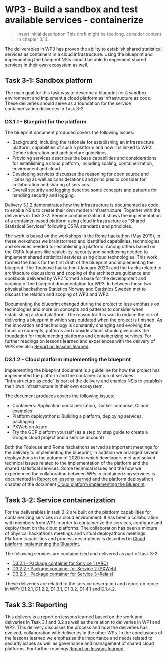# WP3 - Build a sandbox and test available services - containerize

> Insert initial description
> This draft might be too long, consider content in chapter 3.1.1.

The deliverables in WP3 has proven the ability to establish shared statistical services as containers in a cloud infrastructure. Using the blueprint and implementing the blueprint NSIs should be able to implement shared services in their own ecosystem as well. 

## Task 3-1: Sandbox platform
The main goal for this task was to describe a blueprint for å sandbox environment and implement a cloud platform as infrastructure as code. These deliveries should serve as a foundation for the service containerization deliveries in Task 3-2. 

### D3.1.1 - Blueprint for the platform
The blueprint document produced covers the following issues: 
* Background, including the rationale for establishing an infrastructure platform, capabilities of such a platform and how it is linked to WP2: Define integration and architecture guidelines.
* Providing services describes the base capabilities and considerations for establishing a cloud platform, including scaling, containerization, environment and cloud.
* Developing services discusses the reasoning for open source and licensing as well as considerations and principles to consider for collaboration and sharing of services.
* Overall security and logging describe some concepts and patterns for handling security and logging. 

Delivery 3.1.2 demonstrates how the infrastructure is documented as code to enable NSIs to create their own modern infrastructure. Together with the deliveries in Task 3-2: Service containerization it shows the implementation of a container-based platform using cloud infrastructure as "Shared Statistical Services" following CSPA standards and principles. 

The work is based on the workshops in the Rome hackathon (May 2019), in these workshops we brainstormed and identified capabilities, technologies and services needed for establishing a platform. Among others based on the CSPA features like scalability, security and sandboxing needed to implement shared statistical services using cloud technologies. This work formed the basis for the first draft of the blueprint and implementing the blueprint. The Toulouse hackathon (January 2020) and the tracks related to architecture discussions and scoping of the architecture guidance and cookbook delivered by WP2 formed a base for the development and scoping of the blueprint documentation for WP3. In between these two physical hackathons Statistics Norway and Statistics Sweden met to discuss the relation and scoping of WP3 and WP2. 

Documenting the blueprint changed during the project to less emphasis on technologies and more on concepts and patterns to consider when establishing a cloud platform. The reason for this was to reduce the risk of delivering a blueprint in which was outdated when the project is finished. As the innovation and technology is constantly changing and evolving the focus on concepts, patterns and considerations should give users the foundation for implementing platforms and containerizing services. For further readings on lessons learned and experiences with the delivery of WP3 see also [Report on lessons learned](https://ec.europa.eu/eurostat/cros/system/files/i3s_-_d3-3_final.pdf).

### D3.1.2 - Cloud platform implementing the blueprint
Implementing the blueprint document is a guideline for how the project has implemented the platform and the containerization of services. "Infrastructure as code" is part of the delivery and enables NSIs to establish their own infrastructure in their own ecosystem. 

The document produces covers the following issues: 
* Containers: Application containerization, Docker compose, CI and examples
* Platform deployathons: Building a platform, deploying services, packaging
* PXWeb on Azure
* Try the GCP platform yourself (as a step by step guide to create a Google cloud project and a service account)

Both the Toulouse and Rome hackathons served as important meetings for the delivery to implementing the blueprint, in addition we arranged several deployathons in the autumn of 2020 in which developers met and solved technical issues related to the implementation of the platform and the shared statistical services. Some technical issues and the how we experienced the collaboration between WPs in containerizing services is documented in [Report on lessons learned](https://ec.europa.eu/eurostat/cros/system/files/i3s_-_d3-3_final.pdf) and the platform deployathon chapter of the document [Cloud platform implementing the Blueprint](https://ec.europa.eu/eurostat/cros/system/files/i3s_-_d3-1-2_final.pdf).

## Task 3-2: Service containerization
For the deliverables in task 3-2 are built on the platform capabilities for containerizing services in a cloud environment. It has been a collaboration with members from WP1 in order to containerize the services, configure and deploy them on the cloud platforms. The collaboration has been a mixture of physical hackathons meetings and virtual deployathons meetings. Platform capabilities and process descriptions is described in [Cloud platform implementing the Blueprint](https://ec.europa.eu/eurostat/cros/system/files/i3s_-_d3-1-2_final.pdf). 

The following services are containerized and delivered as part of task 3-2: 
* [D3.2.1 - Package container for Service 1 (ARC)](https://ec.europa.eu/eurostat/cros/system/files/i3s_-_d3-2-1_0.pdf)
* [D3.2.2 - Package container for Service 2 (PXWeb)](https://ec.europa.eu/eurostat/cros/system/files/i3s_-_d3-2-2.pdf)
* [D3.2.3 - Package container for Service 3 (Relais)](https://ec.europa.eu/eurostat/cros/system/files/i3s_-_d3-2-3.pdf)

These deliveries are related to the service description and report on reuse in WP1: D1.2.1, D1.2.2, D1.3.1, D1.3.2, D1.4.1 and D.1.4.2.

## Task 3.3: Reporting
This delivery is a report on lessons learned based on the work and deliveries in Task 3.1 and 3.2 as well as the relation to deliveries in WP1 and WP2. This delivery discusses the process and how the deliveries has evolved, collaboration with deliveries in the other WPs. In the conclusions of the lessons learned we emphasize the importance and needs related to security issues as well as governance and management of shared cloud platforms. For further readings [Report on lessons learned](https://ec.europa.eu/eurostat/cros/system/files/i3s_-_d3-3_final.pdf).
